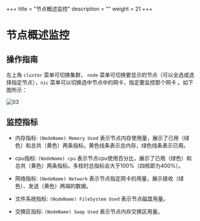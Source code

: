 +++
title = "节点概述监控"
description = ""
weight = 21
+++

# 节点概述监控

## 操作指南

左上角 `cluster` 菜单可切换集群， `node` 菜单可切换要显示的节点（可以全选或选择指定节点），`nic` 菜单可以切换选中节点中的网卡，指定要监控那个网卡 。如下图所示：

![03](/docs/user-guide/operating-manage/basic-monitoring/image/allnode_template.png)

## 监控指标

 - 内存指标: `(NodeName) Memory Used` 表示节点内存使用量，展示了已用（绿色）和总共（黄色）两条指标。黄色线条表示总内存，绿色线条表示已用。

 - cpu指标: `(NodeName) cpu` 表示节点cpu使用百分比，展示了已用（绿色）和总共（黄色）两条指标。多核时总指标会大于100%（四核即为400%）。

 - 网络指标: `(NodeName) Network` 表示节点指定网卡的用量，展示接收（绿色）、发送（黄色）两端的数据。

 - 文件系统指标: `(NodeName) FileSystem Used` 表示节点磁盘用量。

 - 交换区指标: `(NodeName) Swap Used` 表示节点内存交换区用量。